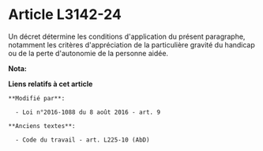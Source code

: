 # Article L3142-24

Un décret détermine les conditions d'application du présent paragraphe, notamment les critères d'appréciation de la
particulière gravité du handicap ou de la perte d'autonomie de la personne aidée.

**Nota:**



**Liens relatifs à cet article**

	**Modifié par**:

	  - Loi n°2016-1088 du 8 août 2016 - art. 9

	**Anciens textes**:

	  - Code du travail - art. L225-10 (AbD)
